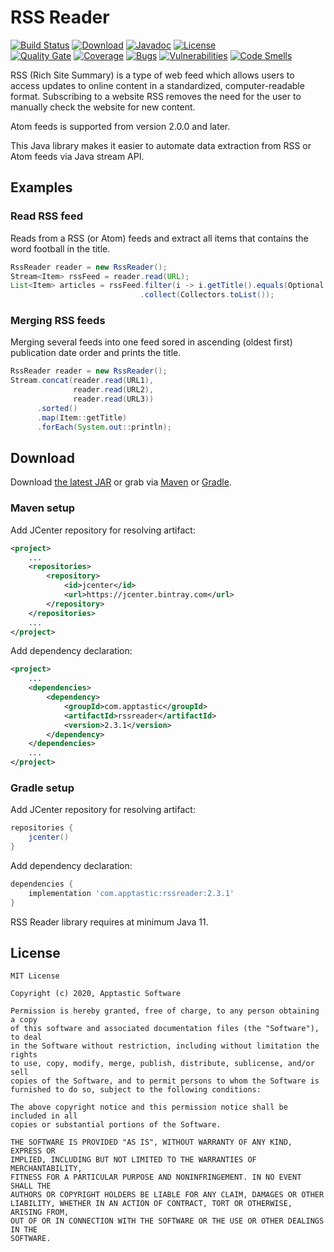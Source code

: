 RSS Reader
==========

[![Build Status](https://travis-ci.com/w3stling/rssreader.svg?branch=master)](https://travis-ci.com/w3stling/rssreader)
[![Download](https://api.bintray.com/packages/apptastic/maven-repo/rssreader/images/download.svg)](https://bintray.com/apptastic/maven-repo/rssreader/_latestVersion)
[![Javadoc](https://img.shields.io/badge/javadoc-2.3.1-blue.svg)](https://w3stling.github.io/rssreader/javadoc/2.3.1)
[![License](http://img.shields.io/:license-MIT-blue.svg?style=flat-round)](http://apptastic-software.mit-license.org)   
[![Quality Gate](https://sonarcloud.io/api/project_badges/measure?project=com.apptastic%3Arssreader&metric=alert_status)](https://sonarcloud.io/dashboard?id=com.apptastic%3Arssreader)
[![Coverage](https://sonarcloud.io/api/project_badges/measure?project=com.apptastic%3Arssreader&metric=coverage)](https://sonarcloud.io/component_measures?id=com.apptastic%3Arssreader&metric=Coverage)
[![Bugs](https://sonarcloud.io/api/project_badges/measure?project=com.apptastic%3Arssreader&metric=bugs)](https://sonarcloud.io/component_measures?id=com.apptastic%3Arssreader&metric=bugs)
[![Vulnerabilities](https://sonarcloud.io/api/project_badges/measure?project=com.apptastic%3Arssreader&metric=vulnerabilities)](https://sonarcloud.io/component_measures?id=com.apptastic%3Arssreader&metric=vulnerabilities)
[![Code Smells](https://sonarcloud.io/api/project_badges/measure?project=com.apptastic%3Arssreader&metric=code_smells)](https://sonarcloud.io/component_measures?id=com.apptastic%3Arssreader&metric=code_smells)

RSS (Rich Site Summary) is a type of web feed which allows users to access updates to online content in a
standardized, computer-readable format. Subscribing to a website RSS removes the need for the user to manually
check the website for new content.

Atom feeds is supported from version 2.0.0 and later.

This Java library makes it easier to automate data extraction from RSS or Atom feeds via Java stream API.

Examples
--------
### Read RSS feed
Reads from a RSS (or Atom) feeds and extract all items that contains the word football in the title. 
```java
RssReader reader = new RssReader();
Stream<Item> rssFeed = reader.read(URL);
List<Item> articles = rssFeed.filter(i -> i.getTitle().equals(Optional.of("football")))
                             .collect(Collectors.toList());
```

### Merging RSS feeds
Merging several feeds into one feed sored in ascending (oldest first) publication date order and prints the title.
```java
RssReader reader = new RssReader();
Stream.concat(reader.read(URL1),
              reader.read(URL2),  
              reader.read(URL3))
      .sorted()
      .map(Item::getTitle)
      .forEach(System.out::println);
```

Download
--------

Download [the latest JAR][1] or grab via [Maven][2] or [Gradle][3].

### Maven setup
Add JCenter repository for resolving artifact:
```xml
<project>
    ...
    <repositories>
        <repository>
            <id>jcenter</id>
            <url>https://jcenter.bintray.com</url>
        </repository>
    </repositories>
    ...
</project>
```

Add dependency declaration:
```xml
<project>
    ...
    <dependencies>
        <dependency>
            <groupId>com.apptastic</groupId>
            <artifactId>rssreader</artifactId>
            <version>2.3.1</version>
        </dependency>
    </dependencies>
    ...
</project>
```

### Gradle setup
Add JCenter repository for resolving artifact:
```groovy
repositories {
    jcenter()
}
```

Add dependency declaration:
```groovy
dependencies {
    implementation 'com.apptastic:rssreader:2.3.1'
}
```

RSS Reader library requires at minimum Java 11.

License
-------

    MIT License
    
    Copyright (c) 2020, Apptastic Software
    
    Permission is hereby granted, free of charge, to any person obtaining a copy
    of this software and associated documentation files (the "Software"), to deal
    in the Software without restriction, including without limitation the rights
    to use, copy, modify, merge, publish, distribute, sublicense, and/or sell
    copies of the Software, and to permit persons to whom the Software is
    furnished to do so, subject to the following conditions:
    
    The above copyright notice and this permission notice shall be included in all
    copies or substantial portions of the Software.
    
    THE SOFTWARE IS PROVIDED "AS IS", WITHOUT WARRANTY OF ANY KIND, EXPRESS OR
    IMPLIED, INCLUDING BUT NOT LIMITED TO THE WARRANTIES OF MERCHANTABILITY,
    FITNESS FOR A PARTICULAR PURPOSE AND NONINFRINGEMENT. IN NO EVENT SHALL THE
    AUTHORS OR COPYRIGHT HOLDERS BE LIABLE FOR ANY CLAIM, DAMAGES OR OTHER
    LIABILITY, WHETHER IN AN ACTION OF CONTRACT, TORT OR OTHERWISE, ARISING FROM,
    OUT OF OR IN CONNECTION WITH THE SOFTWARE OR THE USE OR OTHER DEALINGS IN THE
    SOFTWARE.


[1]: https://bintray.com/apptastic/maven-repo/rssreader/_latestVersion
[2]: https://maven.apache.org
[3]: https://gradle.org